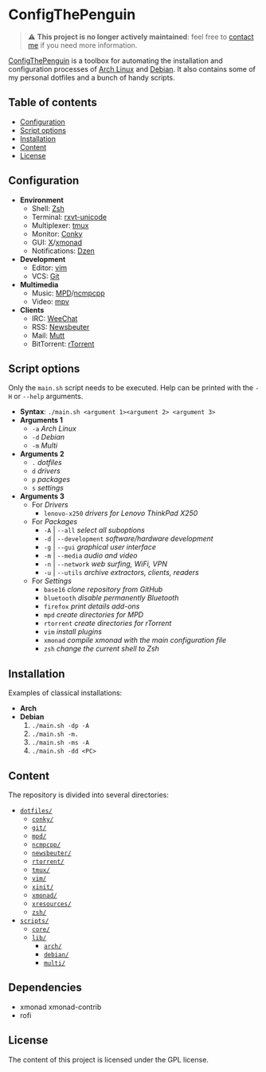 # ConfigThePenguin
> :warning: __This project is no longer actively maintained__: feel free to [contact me](https://sljrobin.org) if you need more information.

[ConfigThePenguin](https://github.com/sljrobin/ConfigThePenguin) is a toolbox for automating the installation and configuration processes of [Arch Linux](https://www.archlinux.org/) and [Debian](https://www.debian.org/). It also contains some of my personal dotfiles and a bunch of handy scripts.

## Table of contents
* [Configuration](https://github.com/sljrobin/ConfigThePenguin#configuration)
* [Script options](https://github.com/sljrobin/ConfigThePenguin#script-options)
* [Installation](https://github.com/sljrobin/ConfigThePenguin#installation)
* [Content](https://github.com/sljrobin/ConfigThePenguin#content)
* [License](https://github.com/sljrobin/ConfigThePenguin#license)

## Configuration
* __Environment__
    * Shell: [Zsh](http://www.zsh.org/)
    * Terminal: [rxvt-unicode](http://software.schmorp.de/pkg/rxvt-unicode.html)
    * Multiplexer: [tmux](https://tmux.github.io/)
    * Monitor: [Conky](https://github.com/brndnmtthws/conky)
    * GUI: [X](http://www.x.org/wiki/)/[xmonad](http://xmonad.org/)
    * Notifications: [Dzen](https://robm.github.io/dzen/)
* __Development__
    * Editor: [vim](http://www.vim.org/)
    * VCS: [Git](https://git-scm.com/)
* __Multimedia__
    * Music: [MPD](http://www.musicpd.org/)/[ncmpcpp](http://rybczak.net/ncmpcpp/)
    * Video: [mpv](https://mpv.io/)
* __Clients__
    * IRC: [WeeChat](https://weechat.org/)
    * RSS: [Newsbeuter](http://newsbeuter.org/)
    * Mail: [Mutt](http://www.mutt.org/)
    * BitTorrent: [rTorrent](https://rakshasa.github.io/rtorrent/)

## Script options
Only the `main.sh` script needs to be executed. Help can be printed with the `-H` or `--help` arguments.
* __Syntax__: `./main.sh <argument 1><argument 2> <argument 3>`
* __Arguments 1__
    * `-a` _Arch Linux_
    * `-d` _Debian_
    * `-m` _Multi_
* __Arguments 2__
    * `.` _dotfiles_
    * `d` _drivers_
    * `p` _packages_
    * `s` _settings_
* __Arguments 3__
    * For _Drivers_
        * `lenovo-x250` _drivers for Lenovo ThinkPad X250_
    * For _Packages_
        * `-A` | `--all` _select all suboptions_
        * `-d` | `--development` _software/hardware development_
        * `-g` | `--gui` _graphical user interface_
        * `-m` | `--media` _audio and video_
        * `-n` | `--network` _web surfing, WiFi, VPN_
        * `-u` | `--utils` _archive extractors, clients, readers_
    * For _Settings_
        * `base16` _clone repository from GitHub_
        * `bluetooth` _disable permanently Bluetooth_
        * `firefox` _print details add-ons_
        * `mpd` _create directories for MPD_
        * `rtorrent` _create directories for rTorrent_
        * `vim` _install plugins_
        * `xmonad` _compile xmonad with the main configuration file_
        * `zsh` _change the current shell to Zsh_

## Installation
Examples of classical installations:
* __Arch__
* __Debian__
    1. `./main.sh -dp -A`
    2. `./main.sh -m.`
    3. `./main.sh -ms -A`
    4. `./main.sh -dd <PC>`

## Content
The repository is divided into several directories:
* [`dotfiles/`](/dotfiles/)
    * [`conky/`](/dotfiles/conky)
    * [`git/`](/dotfiles/git)
    * [`mpd/`](/dotfiles/mpd)
    * [`ncmpcpp/`](/dotfiles/ncmpcpp)
    * [`newsbeuter/`](/dotfiles/newsbeuter)
    * [`rtorrent/`](/dotfiles/rtorrent)
    * [`tmux/`](/dotfiles/tmux)
    * [`vim/`](/dotfiles/vim)
    * [`xinit/`](/dotfiles/xinit)
    * [`xmonad/`](/dotfiles/xmonad)
    * [`xresources/`](/dotfiles/xresources)
    * [`zsh/`](/dotfiles/zsh)
* [`scripts/`](/scripts/)
    * [`core/`](/scripts/core)
    * [`lib/`](/scripts/lib)
        * [`arch/`](/scripts/lib/arch)
        * [`debian/`](/scripts/lib/debian)
        * [`multi/`](/scripts/lib/multi)

## Dependencies
* xmonad xmonad-contrib
* rofi

## License
The content of this project is licensed under the GPL license.
